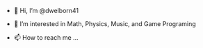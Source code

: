 - 👋 Hi, I’m @dwelborn41
- 👀 I’m interested in Math, Physics, Music, and Game Programing

- 📫 How to reach me ...

<!---
dwelborn41/dwelborn41 is a ✨ special ✨ repository because its `README.md` (this file) appears on your GitHub profile.
You can click the Preview link to take a look at your changes.
--->
